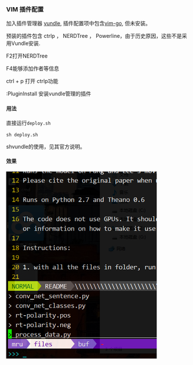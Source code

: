 ### VIM 插件配置

加入插件管理器 [vundle](https://github.com/VundleVim/Vundle.vim), 插件配置项中包含[vim-go](https://github.com/fatih/vim-go), 但未安装。

预装的插件包含 ctrlp ， NERDTree ， Powerline，由于历史原因，这些不是采用Vundle安装.

F2打开NERDTree

F4能够添加作者等信息

ctrl + p 打开 ctrlp功能

:PluginInstall 安装vundle管理的插件

#### 用法

直接运行`deploy.sh`

  ```shell
  sh deploy.sh
  ```

shvundle的使用，见其官方说明。

#### 效果

![效果](effect.png)
